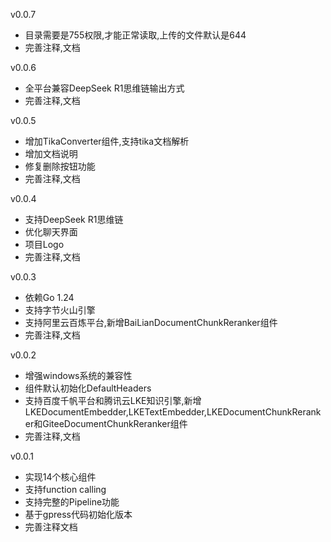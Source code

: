 v0.0.7 
- 目录需要是755权限,才能正常读取,上传的文件默认是644
- 完善注释,文档

v0.0.6
- 全平台兼容DeepSeek R1思维链输出方式
- 完善注释,文档

v0.0.5
- 增加TikaConverter组件,支持tika文档解析
- 增加文档说明
- 修复删除按钮功能
- 完善注释,文档

v0.0.4
- 支持DeepSeek R1思维链
- 优化聊天界面
- 项目Logo
- 完善注释,文档

v0.0.3
- 依赖Go 1.24
- 支持字节火山引擎
- 支持阿里云百炼平台,新增BaiLianDocumentChunkReranker组件
- 完善注释,文档

v0.0.2
- 增强windows系统的兼容性
- 组件默认初始化DefaultHeaders
- 支持百度千帆平台和腾讯云LKE知识引擎,新增LKEDocumentEmbedder,LKETextEmbedder,LKEDocumentChunkReranker和GiteeDocumentChunkReranker组件
- 完善注释,文档

v0.0.1
- 实现14个核心组件
- 支持function calling
- 支持完整的Pipeline功能
- 基于gpress代码初始化版本
- 完善注释文档